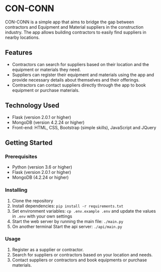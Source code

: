 # CON-CONN

CON-CONN is a simple app that aims to bridge the gap between contractors and Equipment and Material suppliers in the construction industry. The app allows building contractors to easily find suppliers in nearby locations.

## Features

- Contractors can search for suppliers based on their location and the equipment or materials they need.
- Suppliers can register their equipment and materials using the app and provide necessary details about themselves and their offerings.
- Contractors can contact suppliers directly through the app to book equipment or purchase materials.

## Technology Used

- Flask (version 2.0.1 or higher)
- MongoDB (version 4.2.24 or higher)
- Front-end: HTML, CSS, Bootstrap (simple skills), JavaScript and JQuery

## Getting Started

### Prerequisites

- Python (version 3.6 or higher)
- Flask (version 2.0.1 or higher)
- MongoDB (4.2.24  or higher)

### Installing

1. Clone the repository
2. Install dependencies: `pip install -r requirements.txt`
3. Set environment variables: `cp .env.example .env` and update the values in `.env` with your own settings
4. Start the web server by running the main file: `./main.py`
5. On another terminal Start the api server: `./api/main.py`

### Usage

1. Register as a supplier or contractor.
2. Search for suppliers or contractors based on your location and needs.
3. Contact suppliers or contractors and book equipments or purchase materials.

